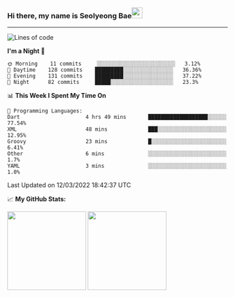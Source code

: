 ### Hi there, my name is Seolyeong Bae<img src="https://user-images.githubusercontent.com/80435616/151690320-5f13ba50-5d87-43d4-b254-939addcd0bdb.gif" width="25px">

---


<!--START_SECTION:waka-->
![Lines of code](https://img.shields.io/badge/From%20Hello%20World%20I%27ve%20Written-37%20Thousand%20lines%20of%20code-blue)

**I'm a Night 🦉** 

```text
🌞 Morning    11 commits     ░░░░░░░░░░░░░░░░░░░░░░░░░   3.12% 
🌆 Daytime    128 commits    █████████░░░░░░░░░░░░░░░░   36.36% 
🌃 Evening    131 commits    █████████░░░░░░░░░░░░░░░░   37.22% 
🌙 Night      82 commits     █████░░░░░░░░░░░░░░░░░░░░   23.3%

```


📊 **This Week I Spent My Time On** 

```text
💬 Programming Languages: 
Dart                     4 hrs 49 mins       ███████████████████░░░░░░   77.54% 
XML                      48 mins             ███░░░░░░░░░░░░░░░░░░░░░░   12.95% 
Groovy                   23 mins             █░░░░░░░░░░░░░░░░░░░░░░░░   6.41% 
Other                    6 mins              ░░░░░░░░░░░░░░░░░░░░░░░░░   1.7% 
YAML                     3 mins              ░░░░░░░░░░░░░░░░░░░░░░░░░   1.0%

```


 Last Updated on 12/03/2022 18:42:37 UTC
<!--END_SECTION:waka-->


📈 **My GitHub Stats:**

<p>
  <img height="180em" src="https://github-readme-stats.vercel.app/api?username=pell13&show_icons=true&hide_border=true&&count_private=true&include_all_commits=true" />
  <img height="180em" src="https://github-readme-stats.vercel.app/api/top-langs/?username=pell13&exclude_repo=KNN-Image-Classification&show_icons=true&hide_border=true&layout=compact&langs_count=8"/>
</p>
